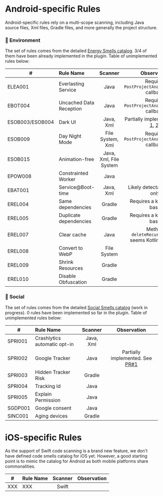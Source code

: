 # Android-specific Rules

Android-specific rules rely on a multi-scope scanning, including Java source files, Xml files, Gradle files, and more generally the project structure.

### 🍃 Environment

The set of rules comes from the detailed [Energy Smells catalog](https://olegoaer.perso.univ-pau.fr/android-energy-smells/). 3/4 of them have been already implemented in the plugin. Table of unimplemented rules below:

| # | **Rule Name**      |     **Scanner**     |      **Observation**     |
|---|:----------------|:-------------:|:-------------:|
| ELEA001 | Everlasting Service        | Java | Requires `PostProjectAnalysisTask()` callback |
| EBOT004 | Uncached Data Reception       | Java | Requires `PostProjectAnalysisTask()` callback |
| ESOB003/ESOB004 | Dark UI      | Java, Xml | Partially implemented (e.g. [1](./android-plugin/src/main/java/io/ecocode/xml/checks/sobriety/DarkUIBrightColorsXmlRule.java), [2](./android-plugin/src/main/java/io/ecocode/xml/checks/sobriety/DarkUIThemeXmlRule.java)) |
| ESOB009 | Day Night Mode     | File System, Xml | Requires `PostProjectAnalysisTask()` callback |
| ESOB015 | Animation-free | Java, Xml, File System |  |
| EPOW008 | Constrainted Worker | Java |  |
| EBAT001 | Service@Boot-time    | Java, Xml  | Likely detectable in Xml only |
| EREL004 | Same dependencies    | Gradle | Requires a knowledge base |
| EREL005 | Duplicate dependencies    | Gradle | Requires a knowledge base |
| EREL007 | Clear cache    | Java | Method `deleteRecursively()` seems Kotlin-specific |
| EREL008 | Convert to WebP | File System |  |
| EREL009 | Shrink Resources    | Gradle |  |
| EREL010 | Disable Obfuscation    | Gradle |  |


### 🤝 Social

The set of rules comes from the detailed [Social Smells catalog](https://olegoaer.perso.univ-pau.fr/android-social-smells/index.html) (work in progress). 0 rules have been implemented so far in the plugin. Table of unimplemented rules below:

| # | **Rule Name**      |     **Scanner**     |      **Observation**     |
| ---|:----------------|:-------------:|:-------------:|
| SPRI001 | Crashlytics automatic opt-in       | Java, Xml |  |
| SPRI002 | Google Tracker | Java | Partially implemented. See [PR#1](https://github.com/green-code-initiative/ecoCode-mobile/pull/1) |
| SPRI003 | Hidden Tracker Risk      | Gradle |  |
| SPRI004 | Tracking Id      | Java |  |
| SPRI005 | Explain Permission     | Java |  |
| SGDP001 | Google consent | Java |  |
| SINC001 | Aging devices   | Gradle  |  |

# iOS-specific Rules

As the support of Swift code scanning is a brand new feature, we don't have defined code smells catalog for iOS yet. However, a good starting point is to mimic the catalog for Android as both mobile platforms share commonalities.

| # | **Rule Name**      |     **Scanner**     |      **Observation**     |
| ---|:----------------|:-------------:|:-------------:|
| XXX | XXX      | Swift |  |
